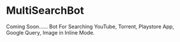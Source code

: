 # MultiSearchBot
Coming Soon......      Bot For Searching YouTube, Torrent, Playstore App, Google Query, Image in Inline Mode.
